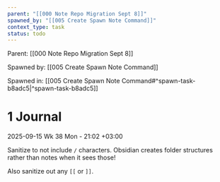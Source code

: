 ```yaml
---
parent: "[[000 Note Repo Migration Sept 8]]"
spawned_by: "[[005 Create Spawn Note Command]]"
context_type: task
status: todo
---
```


Parent: [[000 Note Repo Migration Sept 8]]

Spawned by: [[005 Create Spawn Note Command]] 

Spawned in: [[005 Create Spawn Note Command#^spawn-task-b8adc5|^spawn-task-b8adc5]]

# 1 Journal

2025-09-15 Wk 38 Mon - 21:02 +03:00

Sanitize to not include `/` characters. Obsidian creates folder structures rather than notes when it sees those!

Also sanitize out any `[[` or `]]`.